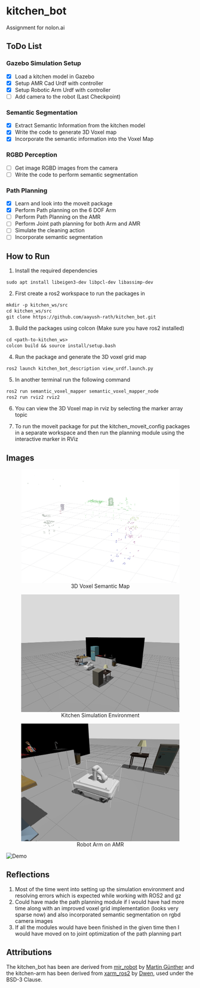 # kitchen_bot
Assignment for nolon.ai

## ToDo List

### Gazebo Simulation Setup
- [x] Load a kitchen model in Gazebo
- [x] Setup AMR Cad Urdf with controller
- [x] Setup Robotic Arm Urdf with controller
- [ ] Add camera to the robot (Last Checkpoint)

### Semantic Segmentation
- [x] Extract Semantic Information from the kitchen model
- [x] Write the code to generate 3D Voxel map
- [x] Incorporate the semantic information into the Voxel Map

### RGBD Perception
- [ ] Get image RGBD images from the camera
- [ ] Write the code to perform semantic segmentation 

### Path Planning
- [x] Learn and look into the moveit package
- [x] Perform Path planning on the 6 DOF Arm
- [ ] Perform Path Planning on the AMR
- [ ] Perform Joint path planning for both Arm and AMR
- [ ] Simulate the cleaning action
- [ ] Incorporate semantic segmentation

## How to Run
1. Install the required dependencies
```shell script
sudo apt install libeigen3-dev libpcl-dev libassimp-dev
```

2. First create a ros2 workspace to run the packages in

```shell script
mkdir -p kitchen_ws/src
cd kitchen_ws/src
git clone https://github.com/aayush-rath/kitchen_bot.git
```

3. Build the packages using colcon (Make sure you have ros2 installed)
```shell script
cd <path-to-kitchen_ws>
colcon build && source install/setup.bash
```

4. Run the package and generate the 3D voxel grid map
```shell script
ros2 launch kitchen_bot_description view_urdf.launch.py
```

5. In another terminal run the following command
```shell script
ros2 run semantic_voxel_mapper semantic_voxel_mapper_node
ros2 run rviz2 rviz2
```

6. You can view the 3D Voxel map in rviz by selecting the marker array topic

7. To run the moveit package for put the kitchen_moveit_config packages in a separate workspace and then run the planning module using the interactive marker in RViz

## Images
<figure align="center">
    <img src="images/image.png" alt="alt text" width="500" align="center">
    <figcaption align="center">3D Voxel Semantic Map</figcaption>
</figure>

<figure align="center">
    <img src="images/2025-07-09T20:17:30.515460939.png" alt="alt text" width="500" align="center">
    <figcaption  align="center">Kitchen Simulation Environment</figcaption>
</figure>

<figure align="center">
    <img src="images/2025-07-09T20:19:36.842187033.png" alt="alt text" width="500" align="center">
    <figcaption  align="center">Robot Arm on AMR</figcaption>
</figure>

![Demo](images/demo.gif)

## Reflections

1. Most of the time went into setting up the simulation environment and resolving errors which is expected while working with ROS2 and gz
2. Could have made the path planning module if I would have had more time along with an improved voxel grid implementation (looks very sparse now) and also incorporated semantic segmentation on rgbd camera images
3. If all the modules would have been finished in the given time then I would have moved on to joint optimization of the path planning part

## Attributions
The kitchen_bot has been are derived from [mir_robot](https://github.com/DFKI-NI/mir_robot.git) by [Martin Günther](https://github.com/mintar) and the kitchen-arm has been derived from [xarm_ros2](https://github.com/xArm-Developer/xarm_ros2.git) by [Dwen](https://github.com/vimior), used under the BSD-3 Clause.

